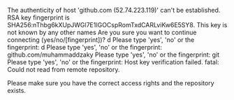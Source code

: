 The authenticity of host 'github.com (52.74.223.119)' can't be established.
RSA key fingerprint is SHA256:nThbg6kXUpJWGl7E1IGOCspRomTxdCARLviKw6E5SY8.
This key is not known by any other names
Are you sure you want to continue connecting (yes/no/[fingerprint])? d
Please type 'yes', 'no' or the fingerprint: d
Please type 'yes', 'no' or the fingerprint: github.com/muhammaddzaky
Please type 'yes', 'no' or the fingerprint: git
Please type 'yes', 'no' or the fingerprint:
Host key verification failed.
fatal: Could not read from remote repository.

Please make sure you have the correct access rights
and the repository exists.
